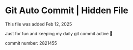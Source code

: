 # Git Auto Commit | Hidden File

This file was added Feb 12, 2025

Just for fun and keeping my daily git commit active 🤪

commit number: 2821455
